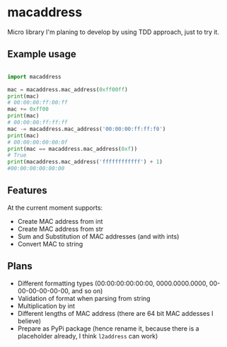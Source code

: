 # macaddress

Micro library I'm planing to develop by using TDD approach, just to try it.

## Example usage

```python

import macaddress

mac = macaddress.mac_address(0xff00ff)
print(mac)
# 00:00:00:ff:00:ff
mac += 0xff00
print(mac)
# 00:00:00:ff:ff:ff
mac -= macaddress.mac_address('00:00:00:ff:ff:f0')
print(mac)
# 00:00:00:00:00:0f
print(mac == macaddress.mac_address(0xf))
# True
print(macaddress.mac_address('ffffffffffff') + 1)
#00:00:00:00:00:00
```

## Features

At the current moment supports:

- Create MAC address from int
- Create MAC address from str
- Sum and Substitution of MAC addresses (and with ints)
- Convert MAC to string

## Plans

- Different formatting types (00:00:00:00:00:00, 0000.0000.0000, 00-00-00-00-00-00, and so on)
- Validation of format when parsing from string
- Multiplication by int
- Different lengths of MAC address (there are 64 bit MAC addesses I believe)
- Prepare as PyPi package (hence rename it, because there is a placeholder already, I think `l2address` can work)
